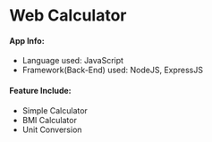 <h1>Web Calculator</h1>

<h4>App Info:</h4>
<ul>
    <li>Language used: JavaScript</li>
    <li>Framework(Back-End) used: NodeJS, ExpressJS</li>
</ul>

<h4>Feature Include:</h4>
<ul>
    <li>Simple Calculator</li>
    <li>BMI Calculator</li>
    <li>Unit Conversion</li>
</ul>